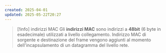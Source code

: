 ```yaml
---
created: 2025-04-01
updated: 2025-05-22T20:27
---
```


>[!info] indirizzi MAC
>Gli **indirizzi MAC** sono indirizzi a **48bit** (6 byte in esadecimale) utilizzati a livello collegamento. Indirizzo MAC di sorgente e destinazione del frame vengono aggiunti al momento dell'incapsulamento di un datagramma del livello rete.